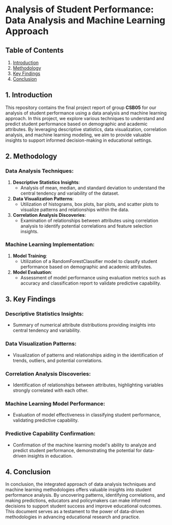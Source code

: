 # Analysis of Student Performance: Data Analysis and Machine Learning Approach

## Table of Contents
1. [Introduction](#1-introduction)
2. [Methodology](#2-methodology)
3. [Key Findings](#3-key-findings)
4. [Conclusion](#4-conclusion)

## 1. Introduction
This repository contains the final project report of group **CSB05** for our analysis of student performance using a data analysis and machine learning approach. In this project, we explore various techniques to understand and predict student performance based on demographic and academic attributes. By leveraging descriptive statistics, data visualization, correlation analysis, and machine learning modeling, we aim to provide valuable insights to support informed decision-making in educational settings.

## 2. Methodology
### Data Analysis Techniques:
1. **Descriptive Statistics Insights**:
   - Analysis of mean, median, and standard deviation to understand the central tendency and variability of the dataset.
2. **Data Visualization Patterns**:
   - Utilization of histograms, box plots, bar plots, and scatter plots to visualize patterns and relationships within the data.
3. **Correlation Analysis Discoveries**:
   - Examination of relationships between attributes using correlation analysis to identify potential correlations and feature selection insights.

### Machine Learning Implementation:
1. **Model Training**:
   - Utilization of a RandomForestClassifier model to classify student performance based on demographic and academic attributes.
2. **Model Evaluation**:
   - Assessment of model performance using evaluation metrics such as accuracy and classification report to validate predictive capability.

## 3. Key Findings
### Descriptive Statistics Insights:
- Summary of numerical attribute distributions providing insights into central tendency and variability.
### Data Visualization Patterns:
- Visualization of patterns and relationships aiding in the identification of trends, outliers, and potential correlations.
### Correlation Analysis Discoveries:
- Identification of relationships between attributes, highlighting variables strongly correlated with each other.
### Machine Learning Model Performance:
- Evaluation of model effectiveness in classifying student performance, validating predictive capability.
### Predictive Capability Confirmation:
- Confirmation of the machine learning model's ability to analyze and predict student performance, demonstrating the potential for data-driven insights in education.

## 4. Conclusion
In conclusion, the integrated approach of data analysis techniques and machine learning methodologies offers valuable insights into student performance analysis. By uncovering patterns, identifying correlations, and making predictions, educators and policymakers can make informed decisions to support student success and improve educational outcomes. This document serves as a testament to the power of data-driven methodologies in advancing educational research and practice.
